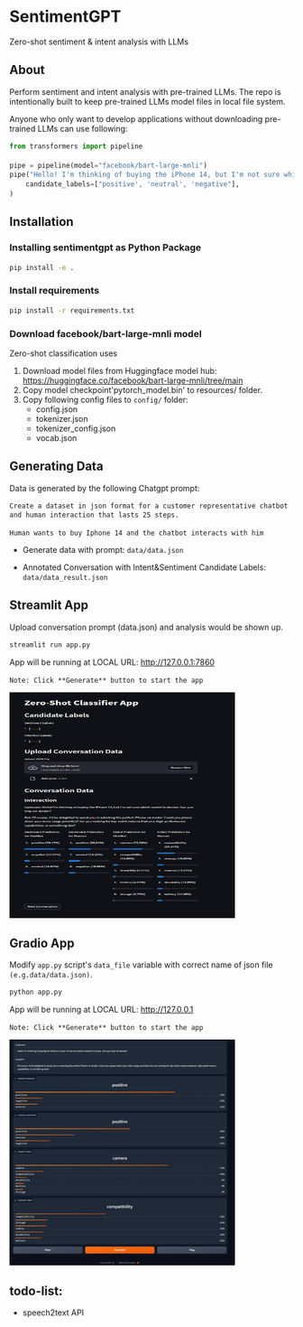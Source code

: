 # SentimentGPT
Zero-shot sentiment &amp; intent analysis with LLMs


## About
Perform sentiment and intent analysis with pre-trained LLMs. 
The repo is intentionally built to keep pre-trained LLMs model files in local file system.
 
Anyone who only want to develop applications without downloading pre-trained LLMs can use following: 
```Python
from transformers import pipeline

pipe = pipeline(model="facebook/bart-large-mnli")
pipe("Hello! I'm thinking of buying the iPhone 14, but I'm not sure which model to choose. Can you help me decide?",
    candidate_labels=["positive', 'neutral', 'negative"],
)
```

## Installation

### Installing sentimentgpt as Python Package
```bash
pip install -e .
```

### Install requirements
```bash
pip install -r requirements.txt
```
### Download facebook/bart-large-mnli model
Zero-shot classification uses 

1. Download model files from Huggingface model hub: https://huggingface.co/facebook/bart-large-mnli/tree/main
2. Copy model checkpoint'pytorch_model.bin' to resources/ folder.
3. Copy following config files to `config/` folder:
    - config.json
    - tokenizer.json
    - tokenizer_config.json
    - vocab.json

## Generating Data
Data is generated by the following Chatgpt prompt:
```text
Create a dataset in json format for a customer representative chatbot and human interaction that lasts 25 steps. 

Human wants to buy Iphone 14 and the chatbot interacts with him  
```

- Generate data with prompt: `data/data.json`

- Annotated Conversation with Intent&Sentiment Candidate Labels: `data/data_result.json`

## Streamlit App
Upload conversation prompt (data.json) and analysis would be shown up.

```bash
streamlit run app.py
```

App will be running at LOCAL URL: http://127.0.0.1:7860

`Note: Click **Generate** button to start the app`

<!-- ![Web App Overview](files/app_overview.png | width=50) -->
<img src="files/app_overview_streamlit.png" alt="Streamlit Web App Overview" width="400" height=400>

## Gradio App
Modify `app.py` script's `data_file` variable with correct name of json file `(e.g.data/data.json)`. 

```bash
python app.py
```

App will be running at LOCAL URL: http://127.0.0.1

`Note: Click **Generate** button to start the app`

<!-- ![Web App Overview](files/app_overview.png | width=50) -->
<img src="files/app_overview.png" alt="Web App Overview" width="400" height=400>


## todo-list: 
- speech2text API